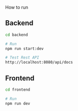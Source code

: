 How to run

## Backend

```bash
cd backend

# Run
npm run start:dev

# Test Rest API
http://localhost:8080/api/docs

```

## Frontend

```bash
cd frontend

# Run
npm run dev
```
